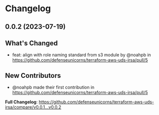 # Changelog

## 0.0.2 (2023-07-19)

## What's Changed
* feat: align with role naming standard from s3 module by @noahpb in https://github.com/defenseunicorns/terraform-aws-uds-irsa/pull/5

## New Contributors
* @noahpb made their first contribution in https://github.com/defenseunicorns/terraform-aws-uds-irsa/pull/5

**Full Changelog**: https://github.com/defenseunicorns/terraform-aws-uds-irsa/compare/v0.0.1...v0.0.2
